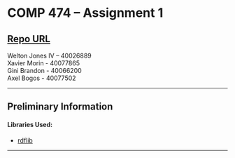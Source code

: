 # COMP 474 – Assignment 1 

[Repo URL](https://github.com/AxelBogos/COMP474-A1) <br>
---
Welton Jones IV – 40026889 <br>
Xavier Morin - 40077865 <br>
Gini Brandon - 40066200<br>
Axel Bogos - 40077502 <br>

---

## Preliminary Information

#### Libraries Used:

* [rdflib](https://github.com/RDFLib/rdflib) <br>
---

